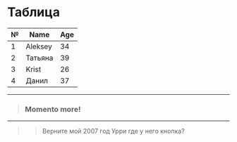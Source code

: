 # Таблица

№|Name|Age|
-|----|---|
1|Aleksey|34|
2|Татьяна|39|
3|Krist|26|
4|Данил|37|


---
>### Momento more!
***

>> Верните мой 2007 год
>> Урри где у него кнопка?
